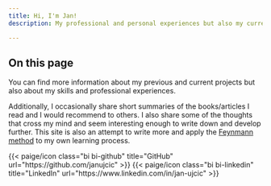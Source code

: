 ```yaml
---
title: Hi, I'm Jan! 
description: My professional and personal experiences but also my current projects.

---
```


## On this page

You can find more information about my previous and current projects but also about my skills and professional experiences.

Additionally, I occasionally share short summaries of the books/articles I read and I would recommend to others. I also share some of the thoughts that cross my mind and seem interesting enough to write down and develop further. This site is also an attempt to write more and apply the [Feynmann method](https://fs.blog/feynman-technique/) to my own learning process.

<div class="column-gap-3 d-flex display-6 justify-content-center mb-3">
{{< paige/icon class="bi bi-github" title="GitHub" url="https://github.com/janujcic" >}}
{{< paige/icon class="bi bi-linkedin" title="LinkedIn" url="https://www.linkedin.com/in/jan-ujcic" >}}
</div>
